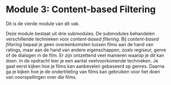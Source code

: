 # Module 3: Content-based Filtering

Dit is de vierde module van dit vak.

Deze module bestaat uit drie submodules. De submodules behandelen verschillende technieken voor *content-based filtering*. Bij *content-based filtering* bepaal je geen overeenkomsten tussen films aan de hand van ratings, maar aan de hand van andere eigenschappen, zoals regiseur, genre of de dialogen in de film. Er zijn ontzettend veel manieren waarop je dit kan doen. In de opdracht leer je een aantal veelvoorkomende technieken. Je gaat eerst kijken hoe je films kan aanbevelen gebaseerd op genres. Daarna ga je kijken hoe je de ondertiteling van films kan gebruiken voor het doen van voorspellingen over die films.
